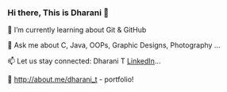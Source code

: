 ### Hi there, This is Dharani 👋


 🌱 I’m currently learning about Git & GitHub
 
 💬 Ask me about C, Java, OOPs, Graphic Designs, Photography ...
 
 📫 Let us stay connected: Dharani T [LinkedIn](https://www.linkedin.com/in/dharani-t-86842a192/)...

:pushpin:  http://about.me/dharani_t - portfolio!
<!--
**Rani-dha/Rani-dha** is a ✨ _special_ ✨ repository because its `README.md` (this file) appears on your GitHub profile.

Here are some ideas to get you started:

- 🔭 I’m currently working on ...

- 👯 I’m looking to collaborate on ...
- 🤔 I’m looking for help with ...


- 😄 Pronouns: ...
- ⚡ Fun fact: ...
-->
